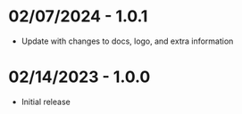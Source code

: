 02/07/2024 - 1.0.1
==================
- Update with changes to docs, logo, and extra information

02/14/2023 - 1.0.0
==================
- Initial release